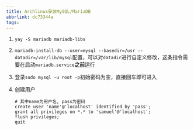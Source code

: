 ```yaml
---
title: Archlinux安装MySQL/MariaDB
abbrlink: dc73344a
tags:
---
```


1. `yay -S mariadb mariadb-libs`

2. `mariadb-install-db --user=mysql --basedir=/usr --datadir=/var/lib/mysql`配置，可以对`datadir`进行自定义修改，这条指令需要在启动`mariadb.service`**之前**运行

3. 登录`sudo mysql -u root -p`初始密码为空，直接回车即可进入

4. 创建用户

   ```mysql
   # 其中name为用户名, pass为密码
   create user 'name'@'localhost' identified by 'pass';
   grant all privileges on *.* to 'samuel'@'localhost';
   flush privileges;
   quit
   ```

   